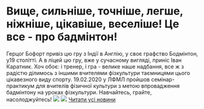 # Вище, сильніше, точніше, легше, ніжніше, цікавіше, веселіше! Це все - про бадмінтон!
Герцог Бофорт привіз цю гру з Індії в Англію, у своє графство Бодмінтон, у19 столітті. А в ліцей цю гру, вже у сучасному вигляді, приніс Іван Каратник.
Хоч обоє: і тренер, і гра - велике наше надбання, все ж з радістю ділимось з іншими вчителями фізкультури таємницями цього цікавезного виду спорту.
19.02.2020 у ЛФМЛ пройшов семінар-практикум для вчителів фізичної культури з метою впровадження бадмінтону на уроках фізкультури.
Навчайтесь, грайте, насолоджуйтесь!
![](/images/вище-сильніше-точніше-легше-ніжніше-цікавіше-веселіше-це/86498999_812752442549993_7504142322423037952_o.jpg)
![](/images/вище-сильніше-точніше-легше-ніжніше-цікавіше-веселіше-це/86766276_812752569216647_6177925802319937536_o.jpg)
[Читати усі новини](/news)

